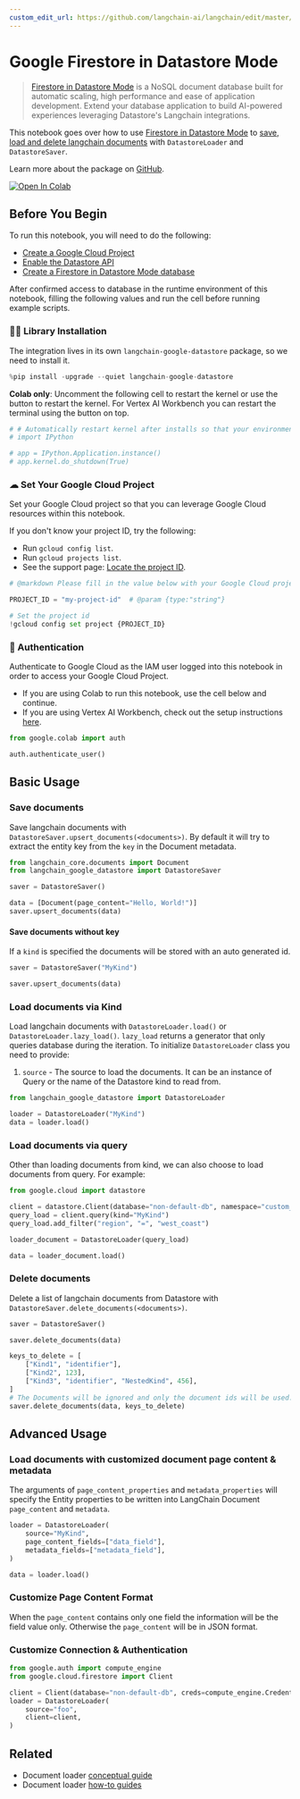 ```yaml
---
custom_edit_url: https://github.com/langchain-ai/langchain/edit/master/docs/docs/integrations/document_loaders/google_datastore.ipynb
---
```

# Google Firestore in Datastore Mode

> [Firestore in Datastore Mode](https://cloud.google.com/datastore) is a NoSQL document database built for automatic scaling, high performance and ease of application development. Extend your database application to build AI-powered experiences leveraging Datastore's Langchain integrations.

This notebook goes over how to use [Firestore in Datastore Mode](https://cloud.google.com/datastore) to [save, load and delete langchain documents](/docs/how_to#document-loaders) with `DatastoreLoader` and `DatastoreSaver`.

Learn more about the package on [GitHub](https://github.com/googleapis/langchain-google-datastore-python/).

[![Open In Colab](https://colab.research.google.com/assets/colab-badge.svg)](https://colab.research.google.com/github/googleapis/langchain-google-datastore-python/blob/main/docs/document_loader.ipynb)

## Before You Begin

To run this notebook, you will need to do the following:

* [Create a Google Cloud Project](https://developers.google.com/workspace/guides/create-project)
* [Enable the Datastore API](https://console.cloud.google.com/flows/enableapi?apiid=datastore.googleapis.com)
* [Create a Firestore in Datastore Mode database](https://cloud.google.com/datastore/docs/manage-databases)

After confirmed access to database in the runtime environment of this notebook, filling the following values and run the cell before running example scripts.

### 🦜🔗 Library Installation

The integration lives in its own `langchain-google-datastore` package, so we need to install it.


```python
%pip install -upgrade --quiet langchain-google-datastore
```

**Colab only**: Uncomment the following cell to restart the kernel or use the button to restart the kernel. For Vertex AI Workbench you can restart the terminal using the button on top.


```python
# # Automatically restart kernel after installs so that your environment can access the new packages
# import IPython

# app = IPython.Application.instance()
# app.kernel.do_shutdown(True)
```

### ☁ Set Your Google Cloud Project
Set your Google Cloud project so that you can leverage Google Cloud resources within this notebook.

If you don't know your project ID, try the following:

* Run `gcloud config list`.
* Run `gcloud projects list`.
* See the support page: [Locate the project ID](https://support.google.com/googleapi/answer/7014113).


```python
# @markdown Please fill in the value below with your Google Cloud project ID and then run the cell.

PROJECT_ID = "my-project-id"  # @param {type:"string"}

# Set the project id
!gcloud config set project {PROJECT_ID}
```

### 🔐 Authentication

Authenticate to Google Cloud as the IAM user logged into this notebook in order to access your Google Cloud Project.

- If you are using Colab to run this notebook, use the cell below and continue.
- If you are using Vertex AI Workbench, check out the setup instructions [here](https://github.com/GoogleCloudPlatform/generative-ai/tree/main/setup-env).


```python
from google.colab import auth

auth.authenticate_user()
```

## Basic Usage

### Save documents

Save langchain documents with `DatastoreSaver.upsert_documents(<documents>)`. By default it will try to extract the entity key from the `key` in the Document metadata.


```python
from langchain_core.documents import Document
from langchain_google_datastore import DatastoreSaver

saver = DatastoreSaver()

data = [Document(page_content="Hello, World!")]
saver.upsert_documents(data)
```

#### Save documents without key

If a `kind` is specified the documents will be stored with an auto generated id.


```python
saver = DatastoreSaver("MyKind")

saver.upsert_documents(data)
```

### Load documents via Kind

Load langchain documents with `DatastoreLoader.load()` or `DatastoreLoader.lazy_load()`. `lazy_load` returns a generator that only queries database during the iteration. To initialize `DatastoreLoader` class you need to provide:
1. `source` - The source to load the documents. It can be an instance of Query or the name of the Datastore kind to read from.


```python
from langchain_google_datastore import DatastoreLoader

loader = DatastoreLoader("MyKind")
data = loader.load()
```

### Load documents via query

Other than loading documents from kind, we can also choose to load documents from query. For example:


```python
from google.cloud import datastore

client = datastore.Client(database="non-default-db", namespace="custom_namespace")
query_load = client.query(kind="MyKind")
query_load.add_filter("region", "=", "west_coast")

loader_document = DatastoreLoader(query_load)

data = loader_document.load()
```

### Delete documents

Delete a list of langchain documents from Datastore with `DatastoreSaver.delete_documents(<documents>)`.


```python
saver = DatastoreSaver()

saver.delete_documents(data)

keys_to_delete = [
    ["Kind1", "identifier"],
    ["Kind2", 123],
    ["Kind3", "identifier", "NestedKind", 456],
]
# The Documents will be ignored and only the document ids will be used.
saver.delete_documents(data, keys_to_delete)
```

## Advanced Usage

### Load documents with customized document page content & metadata

The arguments of `page_content_properties` and `metadata_properties` will specify the Entity properties to be written into LangChain Document `page_content` and `metadata`.


```python
loader = DatastoreLoader(
    source="MyKind",
    page_content_fields=["data_field"],
    metadata_fields=["metadata_field"],
)

data = loader.load()
```

### Customize Page Content Format

When the `page_content` contains only one field the information will be the field value only. Otherwise the `page_content` will be in JSON format.

### Customize Connection & Authentication


```python
from google.auth import compute_engine
from google.cloud.firestore import Client

client = Client(database="non-default-db", creds=compute_engine.Credentials())
loader = DatastoreLoader(
    source="foo",
    client=client,
)
```


## Related

- Document loader [conceptual guide](/docs/concepts/#document-loaders)
- Document loader [how-to guides](/docs/how_to/#document-loaders)
